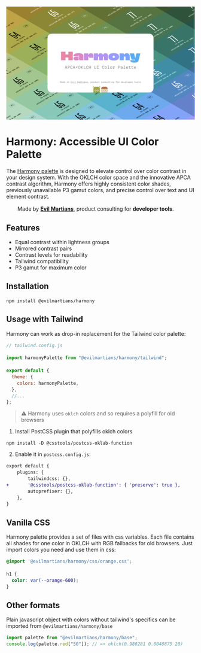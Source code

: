 ![Harmony](cover.png)

# Harmony: Accessible UI Color Palette

The
[Harmony palette](https://www.figma.com/community/file/1287828769207775946/harmony-accessible-ui-color-palette)
is designed to elevate control over color contrast in your design system. With
the OKLCH color space and the innovative APCA contrast algorithm, Harmony offers
highly consistent color shades, previously unavailable P3 gamut colors, and
precise control over text and UI element contrast.

<img src="https://cdn.evilmartians.com/badges/logo-no-label.svg" alt="" width="22" height="16" />  Made
by
<b><a href="https://evilmartians.com/devtools?utm_source=harmony&utm_campaign=devtools-button&utm_medium=github">Evil
Martians</a></b>, product consulting for <b>developer tools</b>.

## Features

- Equal contrast within lightness groups
- Mirrored contrast pairs
- Contrast levels for readability
- Tailwind compatibility
- P3 gamut for maximum color

## Installation

```shell
npm install @evilmartians/harmony
```

## Usage with Tailwind

Harmony can work as drop-in replacement for the Tailwind color palette:

```js
// tailwind.config.js

import harmonyPalette from "@evilmartians/harmony/tailwind";

export default {
  theme: {
    colors: harmonyPalette,
  },
  //...
};
```

> ⚠️ Harmony uses `oklch` colors and so requires a polyfill for old browsers

1. Install PostCSS plugin that polyfills oklch colors

```shell
npm install -D @csstools/postcss-oklab-function
```

2. Enable it in `postcss.config.js`:

```diff
export default {
    plugins: {
        tailwindcss: {},
+       '@csstools/postcss-oklab-function': { 'preserve': true },
        autoprefixer: {},
    },
}
```

## Vanilla CSS

Harmony palette provides a set of files with css variables. Each file contains all shades for one color in OKLCH with RGB fallbacks for old browsers. Just import colors you need and use them in css:

```css
@import '@evilmartians/harmony/css/orange.css';

h1 {
  color: var(--orange-600);
}
```

## Other formats

Plain javascript object with colors without tailwind's specifics can be imported
from `@evilmartians/harmony/base`

```js
import palette from "@evilmartians/harmony/base";
console.log(palette.red["50"]); // => oklch(0.988281 0.0046875 20)
```
